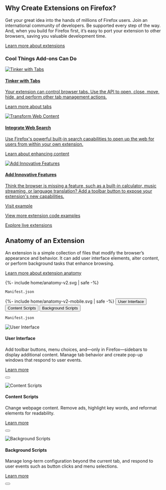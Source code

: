 <!-- Intro -->
<div class="panel-intro bg-dark">
<div class="bg alt"></div>

<div class="grid-container grid-x grid-padding-x align-center panel-nested">
<div class="cell small-12 medium-6 xlarge-5">

## Why Create Extensions on&nbsp;Firefox?

</div>
<div class="cell small-12 medium-6 xlarge-5">

Get your great idea into the hands of millions of Firefox users. Join an international community of developers. Be supported every step of the way. And, when you build for Firefox first, it’s easy to port your extension to other browsers, saving you valuable development time.

[Learn more about extensions](https://developer.mozilla.org/docs/Mozilla/Add-ons/WebExtensions/What_are_WebExtensions)

</div>
</div>

<div class="grid-container grid-x grid-padding-x align-center tiles-intro">
<div class="cell small-12 medium-8 xlarge-6 text-center">

### Cool Things Add-ons Can Do

</div>
</div>

<div class="tiles-container mobile-slider">
<div class="grid-container grid-x grid-padding-x align-center">

<!-- Tile 1 -->
<a href="https://developer.mozilla.org/docs/Mozilla/Add-ons/WebExtensions/Working_with_the_Tabs_API" class="cell small-12 large-4 tile illustrated-tile tile-block-link">
<div class="block-link">

![Tinker with Tabs](/assets/img/Tinker-with-Tabs-v2.svg "Tinker with Tabs")

#### Tinker with Tabs

Your extension can control browser tabs. Use the API to open, close, move, hide, and perform other tab management actions.

<span class="block-link-inline">Learn more about tabs</span>

</div>
</a>
<!-- END: Tile 1 -->

<!-- Tile 2 -->
<a href="https://developer.mozilla.org/docs/Mozilla/Add-ons/WebExtensions/Content_scripts" class="cell small-12 large-4 tile illustrated-tile tile-block-link">
<div class="block-link">

![Transform Web Content](/assets/img/Integrate-Web-Search.svg "Transform Web Content")

#### Integrate Web Search

Use Firefox's powerful built-in search capabilities to open up the web for users from within your own extension.

<span class="block-link-inline">Learn about enhancing content</span>

</div>
</a>
<!-- END: Tile 2 -->

<!-- Tile 3 -->
<a href="https://developer.mozilla.org/docs/Mozilla/Add-ons/WebExtensions/user_interface" class="cell small-12 large-4 tile illustrated-tile tile-block-link">
<div class="block-link">

![Add Innovative Features](/assets/img/Add-Innovative-Features-v2.svg "Add Innovative Features")

#### Add Innovative Features

Think the browser is missing a feature, such as a built-in calculator, music streaming, or language translation? Add a toolbar button to expose your extension's new capabilities.

<span class="block-link-inline">Visit example</span>

</div>
</a>
<!-- END: Tile 3 -->

</div>
</div>

</div>
<!-- END: Intro -->

<!-- More Details -->
<div class="grid-container grid-x grid-padding-x align-center tiles-footer">
<div class="cell small-12 medium-8 xlarge-6 text-center">

[View more extension code examples](https://developer.mozilla.org/docs/Mozilla/Add-ons/WebExtensions/Examples)

[Explore live extensions](https://addons.mozilla.org)

</div>
</div>
<!-- END: More Details -->

<!-- Anatomy of an Extension -->
<div class="section-anatomy panel">
<div class="grid-container grid-x grid-padding-x align-center">
<div class="cell small-12 medium-6 xlarge-5">

## Anatomy of an Extension

</div>
<div class="cell small-12 medium-6 xlarge-5">

An extension is a simple collection of files that modify the browser’s appearance and behavior. It can add user interface elements, alter content, or perform background tasks that enhance browsing.

[Learn more about extension anatomy](https://developer.mozilla.org/docs/Mozilla/Add-ons/WebExtensions/Anatomy_of_a_WebExtension)

</div>
</div>
<div class="grid-container grid-x grid-padding-x align-center">
<div class="cell small-12 xlarge-10">

<div class="anatomy-container">
  <div class="anatomy-illustration">
    {%- include home/anatomy-v2.svg | safe -%}
    <p class="manifest show-for-medium"><img src="/assets/img/icons/manifest.svg" alt="" /><code class="nobackground">Manifest.json</code></p>
  </div>
  <div id="anatomy-control" class="anatomy-description">
    {%- include home/anatomy-v2-mobile.svg | safe -%}
    <button class="popup-action" data-panel="anatomy-ui"><img src="/assets/img/icons/user-interface-link.svg" alt="" />User Interface</button>
    <button class="popup-action" data-panel="anatomy-content"><img src="/assets/img/icons/content-script-link.svg" alt="" />Content Scripts</button>
    <button class="popup-action" data-panel="anatomy-background"><img src="/assets/img/icons/background-scripts-link.svg" alt="" />Background Scripts</button>
  </div>
  <p class="manifest show-for-small-only"><img src="/assets/img/icons/manifest.svg" alt="" /><code class="nobackground">Manifest.json</code></p>
</div>

<aside class="popup-panel" id="anatomy-ui">

![User Interface](/assets/img/icons/user-interface.svg "User Interface")

#### User Interface

Add toolbar buttons, menu choices, and—only in Firefox—sidebars to display additional content. Manage tab behavior and create pop-up windows that respond to user events.

[Learn more](https://developer.mozilla.org/docs/Mozilla/Add-ons/WebExtensions/user_interface)

<button class="close"></button>

</aside>
<aside class="popup-panel" id="anatomy-content">

![Content Scripts](/assets/img/icons/content-script.svg "Content Scripts")

#### Content Scripts

Change webpage content. Remove ads, highlight key words, and reformat elements for readability.

[Learn more](https://developer.mozilla.org/en-US/docs/Mozilla/Add-ons/WebExtensions/Content_scripts)

<button class="close"></button>

</aside>
<aside class="popup-panel" id="anatomy-background">

![Background Scripts](/assets/img/icons/background-scripts.svg "Background Scripts")

#### Background Scripts

Manage long-term configuration beyond the current tab, and respond to user events such as button clicks and menu selections.

[Learn more](https://developer.mozilla.org/en-US/docs/Mozilla/Add-ons/WebExtensions/Background_scripts)

<button class="close"></button>

</aside>

</div>
</div>
</div>
<!-- END: Anatomy of an Extension -->
